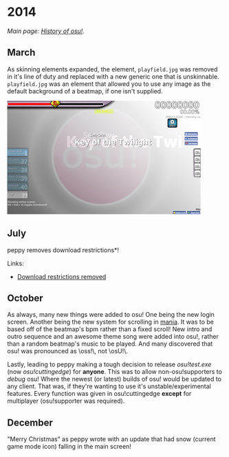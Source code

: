 # 2014

*Main page: [History of osu!](/wiki/HOO).*

## March

As skinning elements expanded, the element, `playfield.jpg` was removed in it's line of duty and replaced with a new generic one that is unskinnable. `playfield.jpg` was an element that allowed you to use any image as the default background of a beatmap, if one isn't supplied.

![](img/2014-03_01.jpg "playfield.jpg was no more")

## July

peppy removes download restrictions\*!

Links:

- [Download restrictions removed](https://osu.ppy.sh/home/news/2014-06-18-download-restrictions-removed)

## October

As always, many new things were added to osu! One being the new login screen. Another being the new system for scrolling in [mania](/wiki/mania). It was to be based off of the beatmap's bpm rather than a fixed scroll! New intro and outro sequence and an awesome theme song were added into osu!, rather than a random beatmap's music to be played. And many discovered that osu! was pronounced as \\oss!\\, not \\osU!\\.

Lastly, leading to peppy making a tough decision to release *osu!test.exe* (now *osu!cuttingedge*) for **anyone**. This was to allow non-osu!supporters to *debug* osu! Where the newest (or latest) builds of osu! would be updated to any client. That was, if they're wanting to use it's unstable/experimental features. Every function was given in osu!cuttingedge **except** for multiplayer (osu!supporter was required).

## December

"Merry Christmas" as peppy wrote with an update that had snow (current game mode icon) falling in the main screen!

